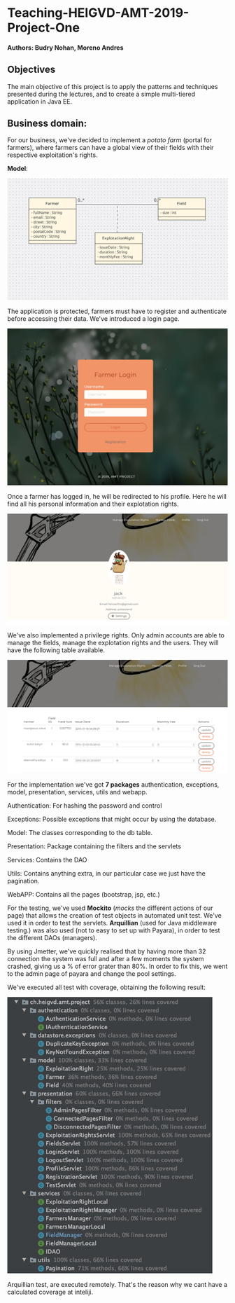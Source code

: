 # Teaching-HEIGVD-AMT-2019-Project-One

#### Authors: Budry Nohan, Moreno Andres

## Objectives

The main objective of this project is to apply the patterns and techniques presented during the lectures, and to create a simple multi-tiered application in Java EE.

## Business domain:

For our business, we've decided to implement a *potato farm* (portal for farmers), where farmers can have a global view of their fields with their respective exploitation's rights.  



**Model**:

![Model](images/Model.png)



The application is protected, farmers must have to register and authenticate before accessing their data. We've introduced a login page.

![Login](images/Login.png)



Once a farmer has logged in, he will be redirected to his profile. Here he will find all his personal information and their explotation rights.



![profil](images/profil.png)



We've  also implemented a privilege rights. Only admin accounts are able to manage the fields, manage the explotation rights and the users. They will have the following table available.



![ExplotationRight](images/ExplotationRight.png)



For the implementation we've got **7 packages** authentication, exceptions, model, presentation, services, utils and webapp. 

Authentication: For hashing the password and control

Exceptions: Possible exceptions that might occur by using the database.

Model: The classes corresponding to the db table.

Presentation: Package containing the filters and the servlets

Services: Contains the DAO

Utils: Contains anything extra, in our particular case we just have the pagination.

WebAPP: Contains all the pages (bootstrap, jsp, etc.)



For the testing, we've used **Mockito** (*mocks* the different actions of our page) that allows the creation of test objects in automated unit test. We've used it in order to test the servlets. **Arquillian** (used for Java middleware testing.) was also used (not to easy to set up with Payara), in order to test the different DAOs (managers).



By using Jmetter, we've quickly realised that by having more than 32 connection the system was full and after a few moments the system crashed, giving us a % of error grater than 80%. In order to fix this, we went to the admin page of payara and change the pool settings.



We've executed all test with coverage, obtaining the following result:

![TestCoverage](images/TestCoverage.jpeg)

Arquillian test, are executed remotely. That's the reason why we cant have a calculated coverage at inteliji.


